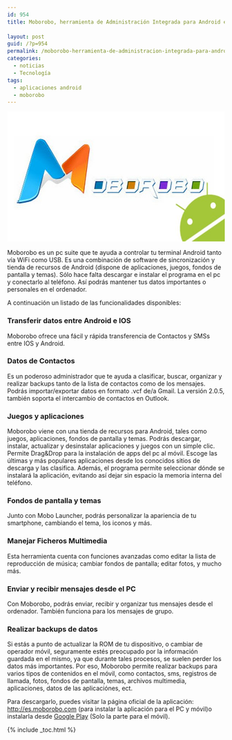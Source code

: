```yaml
---
id: 954
title: Moborobo, herramienta de Administración Integrada para Android en el PC

layout: post
guid: /?p=954
permalink: /moborobo-herramienta-de-administracion-integrada-para-android-en-el-pc/
categories:
  - noticias
  - Tecnología
tags:
  - aplicaciones android
  - moborobo
---
```

<p dir="ltr">
  <a href="/assets/img/2012/09/moborobo-feature-image-1204261.jpg"><img class="aligncenter size-full wp-image-955" title="moborobo-feature-image-120426" src="/assets/img/2012/09/moborobo-feature-image-1204261.jpg" alt="" width="600" height="300" /></a>
</p>

<p dir="ltr">
  Moborobo es un pc suite que te ayuda a controlar tu terminal Android tanto vía WiFi como USB. Es una combinación de software de sincronización y tienda de recursos de Android (dispone de aplicaciones, juegos, fondos de pantalla y temas). Sólo hace falta descargar e instalar el programa en el pc y conectarlo al teléfono. Así podrás mantener tus datos importantes o personales en el ordenador.
</p>

  
<!--ad-->

<p dir="ltr">
  A continuación un listado de las funcionalidades disponibles:
</p>

<h3 dir="ltr">
  Transferir datos entre Android e IOS
</h3>

<p dir="ltr">
  Moborobo ofrece una fácil y rápida transferencia de Contactos y SMSs entre IOS y Android.
</p>

<h3 dir="ltr">
  Datos de Contactos
</h3>

<p dir="ltr">
  Es un poderoso administrador que te ayuda a clasificar, buscar, organizar y realizar backups tanto de la lista de contactos como de los mensajes. Podrás importar/exportar datos en formato .vcf de/a Gmail. La versión 2.0.5, también soporta el intercambio de contactos en Outlook.
</p>

<h3 dir="ltr">
  Juegos y aplicaciones
</h3>

<p dir="ltr">
  Moborobo viene con una tienda de recursos para Android, tales como juegos, aplicaciones, fondos de pantalla y temas. Podrás descargar, instalar, actualizar y desinstalar aplicaciones y juegos con un simple clic. Permite Drag&Drop para la instalación de apps del pc al móvil. Escoge las últimas y más populares aplicaciones desde los conocidos sitios de descarga y las clasifica. Además, el programa permite seleccionar dónde se instalará la aplicación, evitando así dejar sin espacio la memoria interna del teléfono.
</p>

<h3 dir="ltr">
  Fondos de pantalla y temas
</h3>

<p dir="ltr">
  Junto con Mobo Launcher, podrás personalizar la apariencia de tu smartphone, cambiando el tema, los iconos y más.
</p>

<h3 dir="ltr">
  Manejar Ficheros Multimedia
</h3>

<p dir="ltr">
  Esta herramienta cuenta con funciones avanzadas como editar la lista de reproducción de música; cambiar fondos de pantalla; editar fotos, y mucho más.
</p>

<h3 dir="ltr">
  Enviar y recibir mensajes desde el PC
</h3>

<p dir="ltr">
  Con Moborobo, podrás enviar, recibir y organizar tus mensajes desde el ordenador. También funciona para los mensajes de grupo.
</p>

<h3 dir="ltr">
  Realizar backups de datos
</h3>

<p dir="ltr">
  Si estás a punto de actualizar la ROM de tu dispositivo, o cambiar de operador móvil, seguramente estés preocupado por la información guardada en el mismo, ya que durante tales procesos, se suelen perder los datos más importantes. Por eso, Moborobo permite realizar backups para varios tipos de contenidos en el móvil, como contactos, sms, registros de llamada, fotos, fondos de pantalla, temas, archivos multimedia, aplicaciones, datos de las aplicaciónes, ect.
</p>

<p dir="ltr">
  Para descargarlo, puedes visitar la página oficial de la aplicación: <a href="http://es.moborobo.com/" target="_blank">http://es.moborobo.com</a> (para instalar la aplicación para el PC y móvil)o instalarla desde <a href="https://play.google.com/store/apps/details?id=com.moborobo.daemon&feature=nav_result#?t=W251bGwsMSwxLDMsImNvbS5tb2Jvcm9iby5kYWVtb24iXQ.." target="_blank">Google Play</a> (Solo la parte para el móvil).
</p>



{% include _toc.html %}
